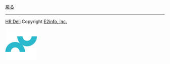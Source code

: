 [戻る](https://e2info.github.io/hrdeli-docs/)

-------------------
[HR Deli](https://hrdeli.e2info.co.jp/) Copyright [E2info, Inc.](https://www.e2info.co.jp/)

![イーツー・インフォロゴ](https://raw.githubusercontent.com/e2info/e2info-warehouse/master/images/logo/logo100x100_transparent.png)